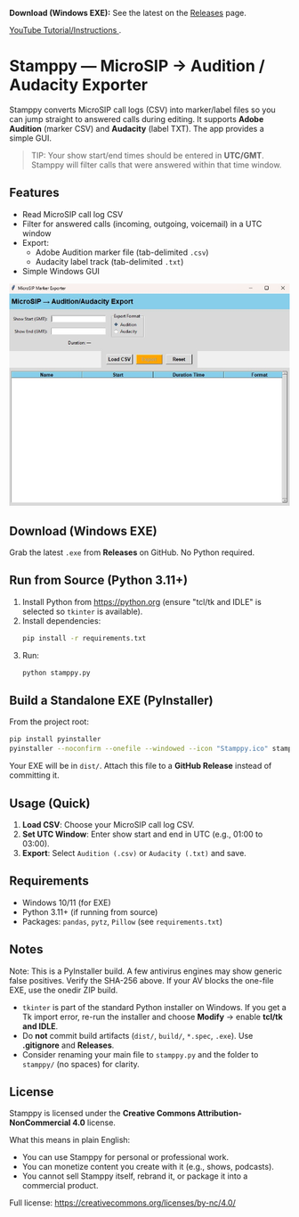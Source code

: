 **Download (Windows EXE):** See the latest on the [Releases](../../releases) page.

[YouTube Tutorial/Instructions ](https://youtube.com/live/zD1CsRtClSk).

# Stamppy — MicroSIP → Audition / Audacity Exporter

Stamppy converts MicroSIP call logs (CSV) into marker/label files so you can
jump straight to answered calls during editing. It supports **Adobe Audition**
(marker CSV) and **Audacity** (label TXT). The app provides a simple GUI.

> TIP: Your show start/end times should be entered in **UTC/GMT**. Stamppy will
filter calls that were answered within that time window.

## Features
- Read MicroSIP call log CSV
- Filter for answered calls (incoming, outgoing, voicemail) in a UTC window
- Export:
  - Adobe Audition marker file (tab-delimited `.csv`)
  - Audacity label track (tab-delimited `.txt`)
- Simple Windows GUI

![Stamppy UI](docs/Stamppy_Screenshot.jpg "Main window")

## Download (Windows EXE)
Grab the latest `.exe` from **Releases** on GitHub. No Python required.

## Run from Source (Python 3.11+)
1. Install Python from https://python.org (ensure "tcl/tk and IDLE" is selected so `tkinter` is available).
2. Install dependencies:
   ```bash
   pip install -r requirements.txt
   ```
3. Run:
   ```bash
   python stamppy.py
   ```

## Build a Standalone EXE (PyInstaller)
From the project root:
```bash
pip install pyinstaller
pyinstaller --noconfirm --onefile --windowed --icon "Stamppy.ico" stamppy.py
```
Your EXE will be in `dist/`. Attach this file to a **GitHub Release** instead of committing it.

## Usage (Quick)
1. **Load CSV**: Choose your MicroSIP call log CSV.
2. **Set UTC Window**: Enter show start and end in UTC (e.g., 01:00 to 03:00).
3. **Export**: Select `Audition (.csv)` or `Audacity (.txt)` and save.

## Requirements
- Windows 10/11 (for EXE)
- Python 3.11+ (if running from source)
- Packages: `pandas`, `pytz`, `Pillow` (see `requirements.txt`)

## Notes
Note: This is a PyInstaller build. A few antivirus engines may show generic false positives. Verify the SHA-256 above. If your AV blocks the one-file EXE, use the onedir ZIP build.

- `tkinter` is part of the standard Python installer on Windows. If you get a Tk import error, re-run the installer and choose **Modify** → enable **tcl/tk and IDLE**.
- Do **not** commit build artifacts (`dist/`, `build/`, `*.spec`, `.exe`). Use **.gitignore** and **Releases**.
- Consider renaming your main file to `stamppy.py` and the folder to `stamppy/` (no spaces) for clarity.

## License

Stamppy is licensed under the **Creative Commons Attribution-NonCommercial 4.0** license.

What this means in plain English:
- You can use Stamppy for personal or professional work.
- You can monetize content you create with it (e.g., shows, podcasts).
- You cannot sell Stamppy itself, rebrand it, or package it into a commercial product.

Full license: https://creativecommons.org/licenses/by-nc/4.0/
